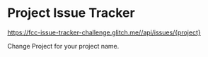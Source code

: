 # Project Issue Tracker

https://fcc-issue-tracker-challenge.glitch.me//api/issues/{project} 

Change Project for your project name.


